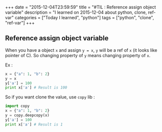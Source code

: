 +++
date = "2015-12-04T23:59:59"
title = "#TIL : Reference assign object variable"
description = "I learned on 2015-12-04 about python, clone, ref-var"
categories = ["Today I learned", "python"]
tags = ["python", "clone", "ref-var"]
+++



## Reference assign object variable

When you have a object `x` and assign `y = x`, `y` will be a ref of `x` (it looks like pointer of C). So changing property of `y` means changing property of `x`.

Ex :

```python
x = {"a": 1, "b": 2}
y = x
y['a'] = 100
print x['a'] # Result is 100
```

So if you want clone the value, use `copy` lib :

```python
import copy
x = {"a": 1, "b": 2}
y = copy.deepcopy(x)
y['a'] = 100
print x['a'] # Result is 1
```
